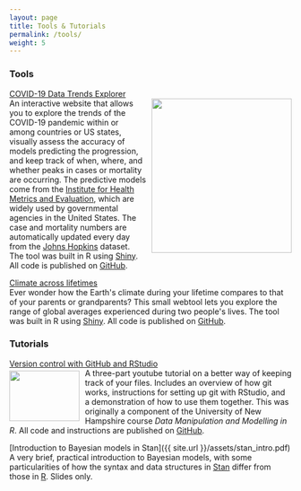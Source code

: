 ```yaml
---
layout: page
title: Tools & Tutorials
permalink: /tools/
weight: 5
---
```


### Tools  
[COVID-19 Data Trends Explorer](https://sz-tim.shinyapps.io/covid19-ihme/)    
[<img width="250" height="275" style="float:right; margin-left: 10px" src="{{ site.url }}/assets/COVID_Italy.png">](https://sz-tim.shinyapps.io/covid19-ihme/)An interactive website that allows you to explore the trends of the COVID-19 pandemic within or among countries or US states, visually assess the accuracy of models predicting the progression, and keep track of when, where, and whether peaks in cases or mortality are occurring. The predictive models come from the [Institute for Health Metrics and Evaluation](http://www.healthdata.org/covid), which are widely used by governmental agencies in the United States. The case and mortality numbers are automatically updated every day from the [Johns Hopkins](https://github.com/CSSEGISandData/COVID-19) dataset. The tool was built in R using [Shiny](https://shiny.rstudio.com/). All code is published on [GitHub](https://github.com/Sz-Tim/COVID19-IHME).  


[Climate across lifetimes](https://sz-tim.shinyapps.io/climate-in-my-life/)  
Ever wonder how the Earth's climate during your lifetime compares to that of your parents or grandparents? This small webtool lets you explore the range of global averages experienced during two people's lives. The tool was built in R using [Shiny](https://shiny.rstudio.com/). All code is published on [GitHub](https://github.com/Sz-Tim/climate-in-my-life).  



### Tutorials   
[Version control with GitHub and RStudio](https://www.youtube.com/playlist?list=PL7GjEq0oE7-YrZoV5eWkO-YOQbZtz-RxX)  
[<img width="125" height="90" style="float:left; margin-right: 10px; margin-top: 4px" src="{{ site.url }}/assets/git_workflow.png">](https://www.youtube.com/playlist?list=PL7GjEq0oE7-YrZoV5eWkO-YOQbZtz-RxX)A three-part youtube tutorial on a better way of keeping track of your files. Includes an overview of how git works, instructions for setting up git with RStudio, and a demonstration of how to use them together. This was originally a component of the University of New Hampshire course *Data Manipulation and Modelling in R*. All code and instructions are published on [GitHub](https://github.com/Sz-Tim/NR995_Module_9).  

[Introduction to Bayesian models in Stan]({{ site.url }}/assets/stan_intro.pdf)  
A very brief, practical introduction to Bayesian models, with some particularities of how the syntax and data structures in [Stan](https://mc-stan.org//) differ from those in [R](http://cran.r-project.org/). Slides only. 
